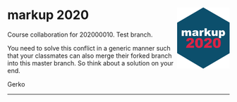 <!-- README.md is generated from README.Rmd. Please edit that file -->

# markup 2020 <a href='https://github.com/gerkovink/markup2020'><img src='markup_sticker_SMALL.png' align="right" height="139" /></a>

Course collaboration for 202000010. Test branch.

You need to solve this conflict in a generic manner such that your
classmates can also merge their forked branch into this master branch.
So think about a solution on your end.

Gerko

-----
